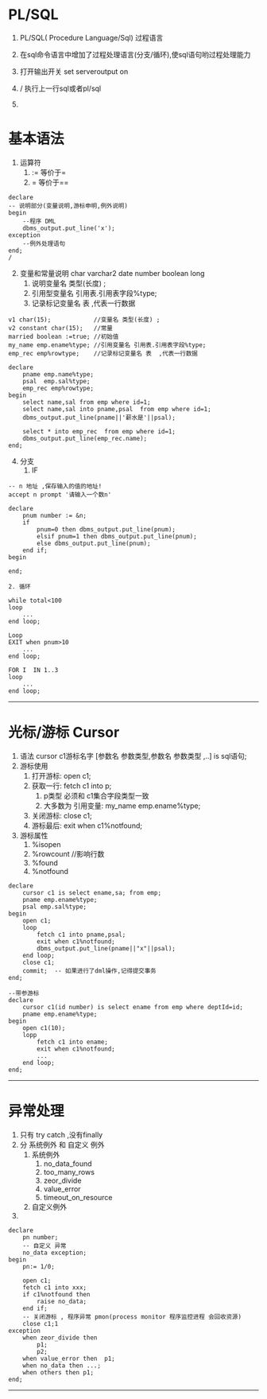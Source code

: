 # PL/SQL #
1. PL/SQL( Procedure Language/Sql)  过程语言
2. 在sql命令语言中增加了过程处理语言(分支/循环),使sql语句哟过程处理能力

1. 打开输出开关 set serveroutput on
2. /   执行上一行sql或者pl/sql
3. 

# 基本语法 #
1. 运算符
	1. :=	等价于=
	2. =	等价于==
```
declare 
-- 说明部分(变量说明,游标申明,例外说明)
begin 
	--程序 DML
	dbms_output.put_line('x');
exception
    --例外处理语句
end;
/
```
2. 变量和常量说明 char varchar2 date number boolean long
	1. 说明变量名 类型(长度) ; 
	2. 引用型变量名 引用表.引用表字段%type;
	3. 记录标记变量名 表 ,代表一行数据

```
v1 char(15);			//变量名 类型(长度) ; 
v2 constant char(15);	//常量
married boolean :=true;	//初始值
my_name emp.ename%type;	//引用变量名 引用表.引用表字段%type;
emp_rec emp%rowtype;	//记录标记变量名 表  ,代表一行数据
```
```
declare
	pname emp.name%type;
	psal  emp.sal%type;
	emp_rec emp%rowtype;
begin
	select name,sal from emp where id=1;
	select name,sal into pname,psal  from emp where id=1;
	dbms_output.put_line(pname||'薪水是'||psal);

	select * into emp_rec  from emp where id=1;
	dbms_output.put_line(emp_rec.name);
end;

```

4. 分支
	1. IF
```
-- n 地址 ,保存输入的值的地址!
accept n prompt '请输入一个数n'
 
declare
	pnum number := &n;
	if 
		pnum=0 then dbms_output.put_line(pnum);
		elsif pnum=1 then dbms_output.put_line(pnum);
		else dbms_output.put_line(pnum);
	end if;
begin

end;
```
	2. 循环
```
while total<100
loop
	...
end loop;

Loop
EXIT when pnum>10
	...
end loop;

FOR I  IN 1..3
loop
	...
end loop;

```

----------
# 光标/游标 Cursor #
1. 语法
		cursor c1游标名字 [参数名 参数类型,参数名 参数类型 ,..] is sql语句;
2. 游标使用
	1. 打开游标:	open c1;
	2. 获取一行:	fetch c1 into p;
		1. p类型 必须和 c1集合字段类型一致
		2. 大多数为 引用变量: my_name emp.ename%type;
	3. 关闭游标:	close c1;
	4. 游标最后:	exit when c1%notfound;
3. 游标属性
	1. %isopen
	2. %rowcount	//影响行数
	3. %found
	4. %notfound

```
declare
	cursor c1 is select ename,sa; from emp;
	pname emp.ename%type;
	psal emp.sal%type;
begin
	open c1;
	loop	
		fetch c1 into pname,psal;
		exit when c1%notfound;
		dbms_output.put_line(pname||"x"||psal);
	end loop;
	close c1;
	commit;  -- 如果进行了dml操作,记得提交事务
end;

```

``` 
--带参游标
declare
	cursor c1(id number) is select ename from emp where deptId=id;
	pname emp.ename%type;
begin
	open c1(10);
	lopp
		fetch c1 into ename;
		exit when c1%notfound;
		...
	end loop;
end;
```

----------
# 异常处理 #
1. 只有 try catch ,没有finally
2. 分 系统例外 和 自定义 例外
	1. 系统例外
		1. no_data_found
		2. too_many_rows
		3. zeor_divide
		4. value_error
		5. timeout_on_resource
	2. 自定义例外
3. 

```
declare
	pn number;	
	-- 自定义 异常
	no_data exception;
begin
	pn:= 1/0;
	
	open c1;
	fetch c1 into xxx;
	if c1%notfound then 
		raise no_data;
	end if;
	-- 关闭游标 , 程序异常 pmon(process monitor 程序监控进程 会回收资源)
	close c1;1
exception
	when zeor_divide then 
		p1;
		p2;
	when value_error then  p1;
	when no_data then ...;
	when others then p1;
end;

```

----------
















